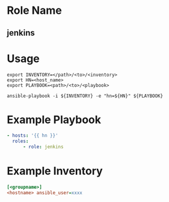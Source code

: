 # Role Name
## jenkins

# Usage
``` shell
export INVENTORY=</path>/<to>/<inventory>
export HN=<host_name>
export PLAYBOOK=<path>/<to>/<playbook>

ansible-playbook -i ${INVENTORY} -e "hn=${HN}" ${PLAYBOOK}
```

# Example Playbook
``` yaml
- hosts: '{{ hn }}'
  roles:
      - role: jenkins
```

# Example Inventory
``` ini
[<groupname>]
<hostname> ansible_user=xxxx
```
